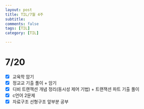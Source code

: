 ```yaml
---
layout: post
title: TIL/7월 4주
subtitle: 
comments: false
tags: [TIL]
category: [TIL]

---
```


# 7/20
- [x] 교육학 암기
- [x] 정교교 기출 풀이 + 암기
- [x] 디비 트랜잭션 개념 정리(동시성 제어 기법) + 트랜잭션 파트 기출 풀이  
- [x] c언어 2문제
- [x] 자료구조 선형구조 앞부분 공부  
